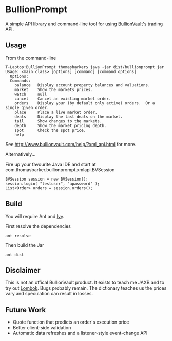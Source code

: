 BullionPrompt
======================

A simple API library and command-line tool for using [BullionVault](http://www.bullionvault.com)'s trading API.


Usage
------

From the command-line

    T-Laptop:BullionPrompt thomasbarker$ java -jar dist/bullionprompt.jar 
    Usage: <main class> [options] [command] [command options]
      Options:
      Commands:
        balance   Display account property balances and valuations.
        market    Show the markets prices.
        watch     null
        cancel    Cancel an existing market order.
        orders    Display your (by default only active) orders.  Or a single given order.
        place     Place a live market order.
        deals     Display the last deals on the market.
        tail      Show changes to the markets.
        depth     Show the market pricing depth.
        spot      Check the spot price.
        help      

See http://www.bullionvault.com/help/?xml_api.html for more.


Alternatively...

Fire up your favourite Java IDE and start at com.thomasbarker.bullionprompt.xmlapi.BVSession

    BVSession session = new BVSession();
    session.login( "testuser", "apassword" );
    List<Order> orders = session.orders();


Build
-----

You will require Ant and [Ivy](http://ant.apache.org/ivy).

First resolve the dependencies

    ant resolve

Then build the Jar

    ant dist


Disclaimer
----------

This is not an offical BullionVault product.  It exists to teach me JAXB and to try out [Lombok](http://projectlombok.org/).  Bugs probably remain.  The dictionary teaches us the prices vary and speculation can result in losses.


Future Work
-----------

+ Quote function that predicts an order's execution price
+ Better client-side validation
+ Automatic data refreshes and a listener-style event-change API

